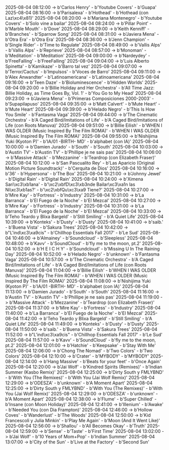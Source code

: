 2025-08-04 08:12:00 -> b'Carlos Henry' - b'Youtube Covers' - b'Guapa'
2025-08-04 08:16:00 -> b'Parisalexa' - b'Hothead' - b'Hothead (con Laz\xc4\x81)'
2025-08-04 08:20:00 -> b'Mariana Montenegro' - b'Youtube Covers' - b'Solo vine a bailar'
2025-08-04 08:24:00 -> b'Pillar Point' - b'Marble Mouth' - b'Dove'
2025-08-04 08:29:00 -> b'Keith Kenniff' - b'Branches' - b'Sparrow Song'
2025-08-04 08:31:00 -> b'Javiera Mena' - b'Otra Era' - b'Otra Era'
2025-08-04 08:36:00 -> b'Jenn Champion' - b'Single Rider' - b'Time to Regulate'
2025-08-04 08:49:00 -> b'Vallis Alps' - b'Vallis Alps' - b'Reprieve'
2025-08-04 08:57:00 -> b'Monoman' - b'Meditation' - b'Meditation'
2025-08-04 09:00:00 -> b'Nardeydey' - b'FreeFalling' - b'FreeFalling'
2025-08-04 09:04:00 -> b'Luis Alberto Spinetta' - b'Kamikaze' - b'Barro tal vez'
2025-08-04 09:07:00 -> b'Terror/Cactus' - b'Impulsos' - b'Voces de Barro'
2025-08-04 09:11:00 -> b'Alex Anwandter' - b'Latinoamericana' - b'Latinoamericana'
2025-08-04 09:16:00 -> b'Teen Daze' - b'Bioluminescence' - b'Hidden Worlds'
2025-08-04 09:20:00 -> b'Billie Holiday and Her Orchestra' - b'All Time Jazz: Billie Holiday, as Time Goes By, Vol. 1' - b'You Go to My Head'
2025-08-04 09:23:00 -> b'Javiera Mena' - b'Primeras Composiciones 2000-2003' - b'Supapilapuso'
2025-08-04 09:35:00 -> b'Matt Calvert' - b'Mute Heart' - b'Mute Heart'
2025-08-04 09:39:00 -> b'Helado Negro' - b'This Is How You Smile' - b'Fantasma Vaga'
2025-08-04 09:44:00 -> b'The Cinematic Orchestra' - b'A Caged Bird/Imitations of Life' - b'A Caged Bird/Imitations of Life (con Roots Manuva)'
2025-08-04 09:51:00 -> b'Billie Eilish' - b'WHEN I WAS OLDER (Music Inspired By The Film ROMA)' - b'WHEN I WAS OLDER (Music Inspired By The Film ROMA)'
2025-08-04 09:55:00 -> b'Nishijima Yuki (Kyoton P)' - b'IA/01 -BIRTH- MD' - b'alphabet (con IA)'
2025-08-04 10:00:00 -> b'Damien Jurado' - b'South' - b'South'
2025-08-04 10:03:00 -> b'Austin TV' - b'Austin TV' - b'Phillipe je ne sais pas'
2025-08-04 10:06:00 -> b'Massive Attack' - b'Mezzanine' - b'Teardrop (con Elizabeth Fraser)'
2025-08-04 10:12:00 -> b'San Pascualito Rey' - b'Las Aparicio (Original Motion Picture Soundtrack)' - b'Cerquita de Dios'
2025-08-04 10:16:00 -> b'36' - b'Hypersona' - b'The Box'
2025-08-04 10:21:00 -> b'Johnny Jewel' - b'Digital Rain' - b'Digital Rain'
2025-08-04 10:24:00 -> b'Ximena Sari\xc3\xb1ana' - b'\xc2\xbfD\xc3\xb3nde Bailar\xc3\xa1n las Ni\xc3\xb1as?' - b'\xc2\xbfQu\xc3\xa9 Tiene?'
2025-08-04 10:27:00 -> b'Mire Kay' - b'Fortress' - b'Industry'
2025-08-04 10:31:00 -> b'La Barranca' - b'El Fuego de la Noche' - b'El Mezcal'
2025-08-04 10:27:00 -> b'Mire Kay' - b'Fortress' - b'Industry'
2025-08-04 10:31:00 -> b'La Barranca' - b'El Fuego de la Noche' - b'El Mezcal'
2025-08-04 10:33:00 -> b'Teho Teardo y Blixa Bargeld' - b'Still Smiling' - b'A Quiet Life'
2025-08-04 10:39:00 -> b'Konteks' - b'Dusty' - b'Dusty'
2025-08-04 10:41:00 -> b'saib.' - b'Buena Vista' - b'Sakura Trees'
2025-08-04 10:42:00 -> b"L'ind\xc3\xa9cis" - b'Chillhop Essentials Fall 2017' - b'Le Sud'
2025-08-04 10:46:00 -> b'Almainey' - b'Soundcloud' - b'Sleepless'
2025-08-04 10:48:00 -> b'Kavv' - b'SoundCloud' - b'fly me to the moon, pt.2'
2025-08-04 10:52:00 -> b'H E I C H Y' - b'Soundcloud' - b'Missing U In The Raining Day'
2025-08-04 10:52:00 -> b'Helado Negro' - b'unknown' - b'Fantasma Vaga'
2025-08-04 10:57:00 -> b'The Cinematic Orchestra' - b'A Caged Bird/Imitations of Life' - b'A Caged Bird/Imitations of Life (con Roots Manuva)'
2025-08-04 11:04:00 -> b'Billie Eilish' - b'WHEN I WAS OLDER (Music Inspired By The Film ROMA)' - b'WHEN I WAS OLDER (Music Inspired By The Film ROMA)'
2025-08-04 11:08:00 -> b'Nishijima Yuki (Kyoton P)' - b'IA/01 -BIRTH- MD' - b'alphabet (con IA)'
2025-08-04 11:13:00 -> b'Damien Jurado' - b'South' - b'South'
2025-08-04 11:16:00 -> b'Austin TV' - b'Austin TV' - b'Phillipe je ne sais pas'
2025-08-04 11:19:00 -> b'Massive Attack' - b'Mezzanine' - b'Teardrop (con Elizabeth Fraser)'
2025-08-04 11:37:00 -> b'Mire Kay' - b'Fortress' - b'Industry'
2025-08-04 11:40:00 -> b'La Barranca' - b'El Fuego de la Noche' - b'El Mezcal'
2025-08-04 11:42:00 -> b'Teho Teardo y Blixa Bargeld' - b'Still Smiling' - b'A Quiet Life'
2025-08-04 11:49:00 -> b'Konteks' - b'Dusty' - b'Dusty'
2025-08-04 11:50:00 -> b'saib.' - b'Buena Vista' - b'Sakura Trees'
2025-08-04 11:52:00 -> b"L'ind\xc3\xa9cis" - b'Chillhop Essentials Fall 2017' - b'Le Sud'
2025-08-04 11:57:00 -> b'Kavv' - b'SoundCloud' - b'fly me to the moon, pt.2'
2025-08-04 12:01:00 -> b'Hatchie' - b'Keepsake' - b'Stay With Me'
2025-08-04 12:06:00 -> b'Chong The Nomad' - b'Two Colors' - b'Two Colors'
2025-08-04 12:10:00 -> b'Crater' - b'MYBODY' - b'MYBODY'
2025-08-04 12:14:00 -> b'Hang Massive' - b'Beats for your feet' - b'Once Again'
2025-08-04 12:20:00 -> b'Jai Wolf' - b'Kindred Spirits (Remixes)' - b'Indian Summer (Kasbo Remix)'
2025-08-04 12:25:00 -> b'Dirty South y FMLYBND' - b'With You (The Remixes)' - b'With You (Jai Wolf Remix)'
2025-08-04 12:29:00 -> b'ODESZA' - b'unknown' - b'A Moment Apart'
2025-08-04 12:25:00 -> b'Dirty South y FMLYBND' - b'With You (The Remixes)' - b'With You (Jai Wolf Remix)'
2025-08-04 12:29:00 -> b'ODESZA' - b'unknown' - b'A Moment Apart'
2025-08-04 12:38:00 -> b'Flume' - b'Super Chilled' - b'Insane (con Moon Holiday)'
2025-08-04 12:41:00 -> b'Illenium' - b'Awake' - b'Needed You (con Dia Frampton)'
2025-08-04 12:46:00 -> b'Hollow Coves' - b'Wanderlust' - b'The Woods'
2025-08-04 12:50:00 -> b'Kid Francescoli y Julia Minkin' - b'Play Me Again' - b'Moon (And It Went Like)'
2025-08-04 12:56:00 -> b'Shallou' - b'All Becomes Okay' - b'Truth'
2025-08-04 12:59:00 -> b'Sense' - b'Taste' - b'First Time'
2025-08-04 13:02:00 -> b'Jai Wolf' - b'10 Years of Mom+Pop' - b'Indian Summer'
2025-08-04 13:07:00 -> b'City of the Sun' - b'Live at the Factory' - b'Second Sun'
